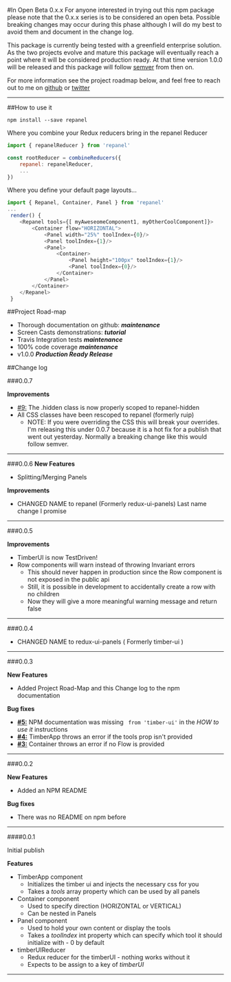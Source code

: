
#In Open Beta 0.x.x
For anyone interested in trying out this npm package please note that the 0.x.x series is to be considered an open beta.
Possible breaking changes may occur during this phase although I will do my best to avoid them and document in the change log.

This package is currently being tested with a greenfield enterprise solution. As the two projects evolve and mature this package will eventually reach a point where it will be considered production ready. At that time version 1.0.0 will be released and this package will follow [semver](http://semver.org/) from then on.

For more information see the project roadmap below, and feel free to reach out to me on [github](https://github.com/StJohn3D/repanel) or [twitter](https://twitter.com/StJohn3D)
___
##How to use it

`npm install --save repanel`

Where you combine your Redux reducers bring in the repanel Reducer

```js
import { repanelReducer } from 'repanel'

const rootReducer = combineReducers({
    repanel: repanelReducer,
    ...
})
```

Where you define your default page layouts...
```js
import { Repanel, Container, Panel } from 'repanel'
...
 render() {
    <Repanel tools={[ myAweseomeComponent1, myOtherCoolComponent]}>
        <Container flow="HORIZONTAL">
            <Panel width="25%" toolIndex={0}/>
            <Panel toolIndex={1}/>
            <Panel>
                <Container>
                    <Panel height="100px" toolIndex={1}/>
                    <Panel toolIndex={0}/>
                </Container>
            </Panel>
        </Container>
    </Repanel>
 }
```

##Project Road-map

 - Thorough documentation on github: **_maintenance_**
 - Screen Casts demonstrations: **_tutorial_**
 - Travis Integration tests **_maintenance_**
 - 100% code coverage **_maintenance_**
 - v1.0.0 **_Production Ready Release_**

##Change log

###0.0.7

**Improvements**
 - [#9:](https://github.com/StJohn3D/repanel/issues/9) The .hidden class is now properly scoped to repanel-hidden
 - All CSS classes have been rescoped to repanel (formerly ruip)
   - NOTE: If you were overriding the CSS this will break your overrides. I'm releasing this under 0.0.7 because it is a hot fix for a publish that went out yesterday. Normally a breaking change like this would follow semver.
___
###0.0.6
**New Features**
 - Splitting/Merging Panels

**Improvements**
 - CHANGED NAME to repanel (Formerly redux-ui-panels) Last name change I promise
___
###0.0.5

**Improvements**
 - TimberUI is now TestDriven!
 - Row components will warn instead of throwing Invariant errors
   - This should never happen in production since the Row component is not exposed in the public api
   - Still, it is possible in development to accidentally create a row with no children
   - Now they will give a more meaningful warning message and return false
___
###0.0.4

 - CHANGED NAME to redux-ui-panels ( Formerly timber-ui )
___
###0.0.3

**New Features**
 - Added Project Road-Map and this Change log to the npm documentation

**Bug fixes**
 - [**#5:**](https://github.com/StJohn3D/repanel/issues/5) NPM documentation was missing ` from 'timber-ui'` in the _HOW to use it_ instructions
 - [**#4:**](https://github.com/StJohn3D/repanel/issues/4) TimberApp throws an error if the tools prop isn't provided
 - [**#3:**](https://github.com/StJohn3D/repanel/issues/3) Container throws an error if no Flow is provided
___
###0.0.2

**New Features**
 - Added an NPM README

**Bug fixes**
 - There was no README on npm before
___
####0.0.1

Initial publish

**Features**
 - TimberApp component
   - Initializes the timber ui and injects the necessary css for you
   - Takes a _tools_ array property which can be used by all panels
 - Container component
   - Used to specify direction (HORIZONTAL or VERTICAL)
   - Can be nested in Panels
 - Panel component
   - Used to hold your own content or display the tools
   - Takes a _toolIndex_ int property which can specify which tool it should initialize with - 0 by default
 - timberUIReducer
   - Redux reducer for the timberUI - nothing works without it
   - Expects to be assign to a key of _timberUI_
 ***